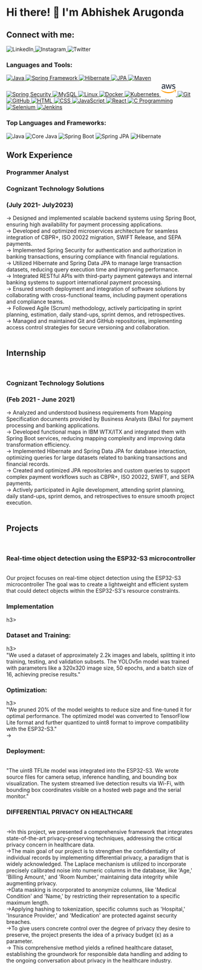 

# Hi there! 👋 I'm Abhishek Arugonda




<!-- Rest of your HTML -->


## Connect with me:


<a href="https://www.linkedin.com/in/abhishek-arugonda-bb611a1b2/" target="_blank">
    <img src="https://img.icons8.com/color/48/000000/linkedin.png" alt="LinkedIn" style="display: inline-block;"/>
</a>
<a href="https://www.instagram.com/" target="_blank">
    <img src="https://img.icons8.com/color/48/000000/instagram-new--v1.png" alt="Instagram" style="display: inline-block;"/>
</a>
<a href="https://x.com/home" target="_blank">
    <img src="https://img.icons8.com/color/48/000000/twitter--v1.png" alt="Twitter" style="display: inline-block;"/>
</a>


<h3 align="left">Languages and Tools:</h3>
<p align="left">
    <a href="https://www.oracle.com/java/" target="_blank" rel="noreferrer">
        <img src="https://img.icons8.com/color/48/000000/java-coffee-cup-logo.png" alt="Java" width="40" height="40"/>
    </a>
    <a href="https://spring.io/projects/spring-framework" target="_blank" rel="noreferrer">
        <img src="https://img.icons8.com/color/48/000000/spring-logo.png" alt="Spring Framework" width="40" height="40"/>
    </a>
    <a href="https://hibernate.org/" target="_blank" rel="noreferrer">
        <img src="https://img.icons8.com/color/48/000000/hibernate.png" alt="Hibernate" width="40" height="40"/>
    </a>
    <a href="https://spring.io/projects/spring-data-jpa" target="_blank" rel="noreferrer">
        <img src="https://img.icons8.com/color/48/000000/database.png" alt="JPA" width="40" height="40"/>
    </a>
    <a href="https://maven.apache.org/" target="_blank" rel="noreferrer">
        <img src="https://img.icons8.com/ios/50/000000/maven-ios.png" alt="Maven" width="40" height="40"/>
    </a>
    <a href="https://spring.io/projects/spring-security" target="_blank" rel="noreferrer">
        <img src="https://img.icons8.com/color/48/000000/lock.png" alt="Spring Security" width="40" height="40"/>
    </a>
    <a href="https://www.mysql.com/" target="_blank" rel="noreferrer">
        <img src="https://img.icons8.com/color/48/000000/mysql-logo.png" alt="MySQL" width="40" height="40"/>
    </a>
    <a href="https://www.linux.org/" target="_blank" rel="noreferrer">
        <img src="https://img.icons8.com/color/48/000000/linux.png" alt="Linux" width="40" height="40"/>
    </a>
    <a href="https://www.docker.com/" target="_blank" rel="noreferrer">
        <img src="https://img.icons8.com/color/48/000000/docker.png" alt="Docker" width="40" height="40"/>
    </a>
    <a href="https://kubernetes.io/" target="_blank" rel="noreferrer">
        <img src="https://img.icons8.com/color/48/000000/kubernetes.png" alt="Kubernetes" width="40" height="40"/>
    </a>
    <a href="https://aws.amazon.com" target="_blank" rel="noreferrer">
        <img src="https://raw.githubusercontent.com/devicons/devicon/master/icons/amazonwebservices/amazonwebservices-original-wordmark.svg" alt="AWS" width="40" height="40"/>
    </a>
    <a href="https://git-scm.com/" target="_blank" rel="noreferrer">
        <img src="https://img.icons8.com/color/48/000000/git.png" alt="Git" width="40" height="40"/>
    </a>
    <a href="https://www.github.com" target="_blank" rel="noreferrer">
        <img src="https://img.icons8.com/nolan/48/github.png" alt="GitHub" width="40" height="40"/>
    </a>
    <a href="https://www.w3schools.com/html/" target="_blank" rel="noreferrer">
        <img src="https://img.icons8.com/color/48/000000/html-5.png" alt="HTML" width="40" height="40"/>
    </a>
    <a href="https://www.w3schools.com/css/" target="_blank" rel="noreferrer">
        <img src="https://img.icons8.com/color/48/000000/css3.png" alt="CSS" width="40" height="40"/>
    </a>
    <a href="https://developer.mozilla.org/en-US/docs/Web/JavaScript" target="_blank" rel="noreferrer">
        <img src="https://img.icons8.com/color/48/000000/javascript.png" alt="JavaScript" width="40" height="40"/>
    </a>
    <a href="https://reactjs.org/" target="_blank" rel="noreferrer">
        <img src="https://img.icons8.com/color/48/000000/react-native.png" alt="React" width="40" height="40"/>
    </a>
    <a href="https://www.cprogramming.com/" target="_blank" rel="noreferrer">
        <img src="https://img.icons8.com/color/48/000000/c-programming.png" alt="C Programming" width="40" height="40"/>
    </a>
    <a href="https://www.selenium.dev/" target="_blank" rel="noreferrer">
        <img src="https://img.icons8.com/color/48/000000/selenium-test-automation.png" alt="Selenium" width="40" height="40"/>
    </a>
    <a href="https://www.jenkins.io/" target="_blank" rel="noreferrer">
        <img src="https://img.icons8.com/color/48/000000/jenkins.png" alt="Jenkins" width="40" height="40"/>
    </a>
</p>








<h3>Top Languages and Frameworks:</h3>
<p>
    <img src="https://img.shields.io/badge/Java-ED8B00?style=for-the-badge&logo=java&logoColor=white" alt="Java"/>
    <img src="https://img.shields.io/badge/Core%20Java-007396?style=for-the-badge&logo=java&logoColor=white" alt="Core Java"/>
    <img src="https://img.shields.io/badge/Spring%20Boot-6DB33F?style=for-the-badge&logo=spring-boot&logoColor=white" alt="Spring Boot"/>
    <img src="https://img.shields.io/badge/Spring%20JPA-007396?style=for-the-badge&logo=hibernate&logoColor=white" alt="Spring JPA"/>
    <img src="https://img.shields.io/badge/Hibernate-59666C?style=for-the-badge&logo=hibernate&logoColor=white" alt="Hibernate"/>
</p>

</p>

<h2>Work Experience</h2>
<h3>Programmer Analyst</h3>
<h3>Cognizant Technology Solutions</h3>                                                                         <h3>  (July 2021- July2023)</h3>
-> Designed and implemented scalable backend systems using Spring Boot, ensuring high availability for payment processing applications.<br>
-> Developed and optimized microservices architecture for seamless integration of CBPR+, ISO 20022 migration, SWIFT Release, and SEPA payments.<br>
-> Implemented Spring Security for authentication and authorization in banking transactions, ensuring compliance with financial regulations.<br>
-> Utilized Hibernate and Spring Data JPA to manage large transaction datasets, reducing query execution time and improving performance.<br>
-> Integrated RESTful APIs with third-party payment gateways and internal banking systems to support international payment processing.<br>
-> Ensured smooth deployment and integration of software solutions by collaborating with cross-functional teams, including payment operations and compliance teams.<br>
-> Followed Agile (Scrum) methodology, actively participating in sprint planning, estimation, daily stand-ups, sprint demos, and retrospectives.<br>
-> Managed and maintained Git and GitHub repositories, implementing access control strategies for secure versioning and collaboration.<br><br>


<h2>Internship</h2><br>
<h3>Cognizant Technology Solutions</h3>   <h3>(Feb 2021 - June 2021)</h3>
-> Analyzed and understood business requirements from Mapping Specification documents provided by Business Analysts (BAs) for payment processing and banking applications.<br>
-> Developed functional maps in IBM WTX/ITX and integrated them with Spring Boot services, reducing mapping complexity and improving data transformation efficiency.<br>
-> Implemented Hibernate and Spring Data JPA for database interaction, optimizing queries for large datasets related to banking transactions and financial records.<br>
-> Created and optimized JPA repositories and custom queries to support complex payment workflows such as CBPR+, ISO 20022, SWIFT, and SEPA payments.<br>
-> Actively participated in Agile development, attending sprint planning, daily stand-ups, sprint demos, and retrospectives to ensure smooth project execution.<br><br>


<h2>Projects</h2><br>
<h3>Real-time object detection using the ESP32-S3 microcontroller</h3><br>
 Our project focuses on real-time object detection using the ESP32-S3 microcontroller
 The goal was to create a lightweight and efficient system that could detect objects within the
 ESP32-S3's resource constraints.<br>
<h3>Implementation</h3>h3><br>
<h3>Dataset and Training:</h3>h3><br>
"We used a dataset of approximately 2.2k images and labels, splitting it into training, testing, and validation subsets. The YOLOv5n model was trained with parameters like a 320x320 image size, 
 50 epochs, and a batch size of 16, achieving precise results."<br>
<h3>Optimization:</h3>h3><br>
"We pruned 20% of the model weights to reduce size and fine-tuned it for optimal performance. 
 The optimized model was converted to TensorFlow Lite format and further quantized to uint8 format to improve compatibility with the ESP32-S3."<br>
-><h3> Deployment:</h3><br>
"The uint8 TFLite model was integrated into the ESP32-S3. We wrote source files for camera setup, inference handling, and bounding box visualization. The system streamed live detection
 results via Wi-Fi, with bounding box coordinates visible on a hosted 
 web page and the serial monitor."<br>

 <h3>DIFFERENTIAL PRIVACY ON HEALTHCARE</h3><br>
->In this project, we presented a comprehensive framework that integrates state-of-the-art
privacy-preserving techniques, addressing the critical privacy concern in healthcare data.<br>
->The main goal of our project is to strengthen the confidentiality of individual records by
implementing differential privacy, a paradigm that is widely acknowledged. The Laplace
mechanism is utilized to incorporate precisely calibrated noise into numeric columns in the database, like
'Age,' 'Billing Amount,' and 'Room Number,' maintaining data integrity while augmenting
privacy.<br>
->Data masking is incorporated to anonymize columns, like 'Medical
Condition' and 'Name,' by restricting their representation to a specific maximum length.<br>
->Applying hashing to tokenization, specific columns such as 'Hospital,' 'Insurance Provider,' and
'Medication' are protected against security breaches.<br>
->To give users concrete control over the degree of privacy they desire to
preserve, the project presents the idea of a privacy budget (ε) as a parameter. <br>
-> This comprehensive method yields a refined healthcare dataset, establishing the groundwork for
responsible data handling and adding to the ongoing conversation about privacy in the
healthcare industry.<br>




